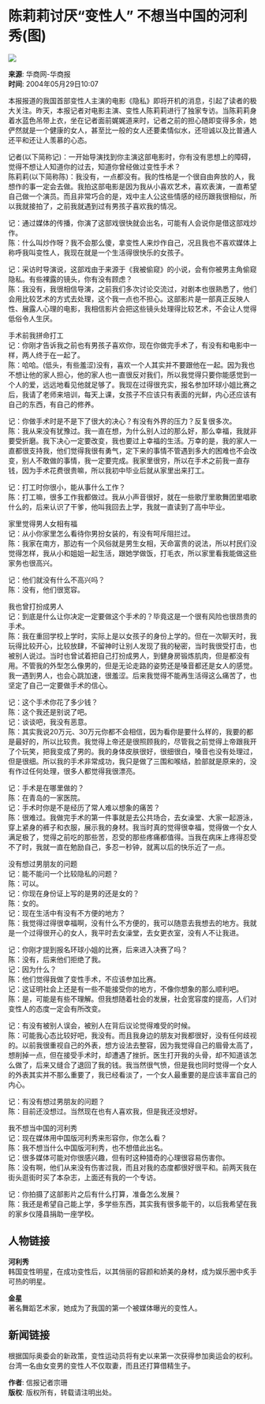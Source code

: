 # 陈莉莉讨厌“变性人” 不想当中国的河利秀(图)

![](http://image2.sina.com.cn/dy/o/2004-05-29/1085796542_x2aymU.jpg)

**来源**: 华商网-华商报  
**时间**: 2004年05月29日10:07  

本报报道的我国首部变性人主演的电影《隐私》即将开机的消息，引起了读者的极大关注。昨天，本报记者对电影主演、变性人陈莉莉进行了独家专访。当陈莉莉身着水蓝色吊带上衣，坐在记者面前娓娓道来时，记者之前的担心随即变得多余，她俨然就是一个健康的女人，甚至比一般的女人还要柔情似水，还坦诚以及比普通人还平和还让人羡慕的心态。  

记者(以下简称记)：一开始导演找到你主演这部电影时，你有没有思想上的障碍，觉得不想让人知道你的过去，知道你曾经做过变性手术？  
陈莉莉(以下简称陈)：我没有，一点都没有。我的性格是一个很自由奔放的人，我想作的事一定会去做。我拍这部电影是因为我从小喜欢艺术，喜欢表演，一直希望自己做一个演员。而且非常巧合的是，戏中主人公这些情感的经历跟我很相似，所以我就接拍了，之前我就遇到过有男孩子喜欢我的情况。

记：通过媒体的传播，你演了这部戏很快就会出名，可能有人会说你是借这部戏炒作。  
陈：什么叫炒作呀？我不会那么傻，拿变性人来炒作自己，况且我也不喜欢媒体上称呼我叫变性人，我现在就是一个生活得很快乐的女孩子。  

记：采访时导演说，这部戏由于来源于《我被偷窥》的小说，会有你被男主角偷窥隐私。有些裸露的镜头，你有没有顾虑？  
陈：我没有，我很相信导演，之前我们多次讨论交流过，对剧本也很熟悉了，他们会用比较艺术的方式去处理，这个我一点也不担心。这部影片是一部真正反映人性、展露人心理的电影，我相信影片会把这些镜头处理得比较艺术，不会让人觉得低俗令人生厌。  

手术前我拼命打工  
记：你刚才告诉我之前也有男孩子喜欢你，现在你做完手术了，有没有和电影中一样，两人终于在一起了。  
陈：哈哈。(低头，有些羞涩)没有，喜欢一个人其实并不要跟他在一起。因为我也不想让他的家人担心，他的家人也一直很反对我们，所以我觉得只要你能感觉到一个人的爱，远远地看见他就足够了。我现在过得很充实，报名参加环球小姐比赛之后，我请了老师来培训，每天上课，女孩子不应该只有表面的光鲜，内心还应该有自己的东西，有自己的修养。  

记：你做手术时是不是下了很大的决心？有没有外界的压力？反复很多次。  
陈：我从来没有犹豫过。我一直在想，为什么别人过的那么好，那么幸福，我就非要受折磨。我下决心一定要改变，我也要过上幸福的生活。万幸的是，我的家人一直都很支持我，他们觉得我很有勇气，定下来的事情不管遇到多大的困难也不会改变，别人不敢做的事情，我一定要完成。我家里很穷，所以在手术之前我一直存钱，因为手术花费很贵嘛，所以我初中毕业后就从家里出来打工。  

记：打工时你很小，能从事什么工作？  
陈：打工嘛，很多工作我都做过。我从小声音很好，就在一些歌厅里歌舞团里唱歌什么的，后来认识了干爹，他叫我回去上学，我就一直读到了高中毕业。  

家里觉得男人女相有福  
记：从小你家里怎么看待你男扮女装的，有没有呵斥阻拦过。  
陈：我家在南方，那边有一个风俗就是男生女相，天命富贵的说法，所以村民们没觉得怎样，我从小和姐姐一起生活，跟她学做饭，打毛衣，所以家里看我能做这些家务也很高兴。  

记：他们就没有什么不高兴吗？  
陈：没有，他们很宽容。  

我也曾打扮成男人  
记：到底是什么让你决定一定要做这个手术的？毕竟这是一个很有风险也很昂贵的手术。  
陈：我在重回学校上学时，实际上是以女孩子的身份上学的。但在一次聊天时，我玩得比较开心，比较放肆，不留神时让别人发现了我的秘密，当时我很受打击，也被别人说过。当时也曾试着把自己打扮成男人，到健身房锻炼肌肉，但是都没有用。不管我的外型怎么像男的，但是无论走路的姿势还是嗓音都还是女人的感觉。我一遇到男人，也会心跳加速，很羞涩。后来我觉得不能再生活得这么痛苦了，也坚定了自己一定要做手术的信心。  

记：这个手术你花了多少钱？  
陈：这个我还是别说了吧。  
记：谈谈吧，我没有恶意。  
陈：其实我说20万元、30万元你都不会相信，因为看你是要什么样的，我要的都是最好的，所以比较贵。我觉得上帝还是很照顾我的，尽管我之前觉得上帝跟我开了个玩笑，把我变成了男的。我的身体皮肤很好，很细很白，嗓音也没有处理过，但是很细。所以我的手术非常成功，我只是做了三围和喉结，脸部就是原来的，没有作过任何处理，很多人都觉得我很漂亮。  

记：手术是在哪里做的？  
陈：在青岛的一家医院。  
记：手术时你是不是经历了常人难以想象的痛苦？  
陈：很难过。我做完手术的第一件事就是去公共场合，去女澡堂、大家一起游泳，穿上紧身的裤子和衣服，展示我的身材。我当时真的觉得很幸福，觉得做一个女人满足极了，觉得之前吃的那些苦，忍受的那些疼痛都值得。当我在病床上疼得忍受不了时，我就一直在勉励自己，多忍一秒钟，就离以后的快乐近了一点。  

没有想过男朋友的问题  
记：能不能问一个比较隐私的问题？  
陈：可以。  
记：你现在身份证上写的是男的还是女的？  
陈：女的。  
记：现在生活中有没有不方便的地方？  
陈：我觉得过得很幸福啊，没有什么不方便的，我可以随意去我想去的地方。我就是一个过得很开心的女人，我平时去女澡堂，去女更衣室，没有人不让我进。  

记：你刚才提到报名环球小姐的比赛，后来进入决赛了吗？  
陈：没有，后来他们拒绝了我。  
记：因为什么？  
陈：他们觉得我做了变性手术，不应该参加比赛。  
记：这证明社会上还是有一些不能接受你的地方，不像你想象的那么顺利吧。  
陈：是，可能是有些不理解。但我想随着社会的发展，社会宽容度的提高，人们对变性人的态度一定会有所改变。  

记：有没有被别人误会，被别人在背后议论觉得难受的时候。  
陈：可能我心态比较好吧，我没有。而且我身边的朋友对我都很好，没有任何歧视的。以前我很重视自己的外表，想方设法去整容，因为我觉得自己的眉骨太高了，想削掉一点，但在接受手术时，却遭遇了挫折。医生打开我的头骨，却不知道该怎么做了，后来又缝合了退回了我的钱。我当然很气愤，但是我也同时觉得一个女人的外表其实并不那么重要了，我已经看淡了，一个女人最重要的是应该丰富自己的内心。  

记：有没有想过男朋友的问题？  
陈：目前还没想过。当然现在也有人喜欢我，但是我还没想好。  

我不想当中国的河利秀  
记：现在媒体用中国版河利秀来形容你，你怎么看？  
陈：我不想当什么中国版河利秀，也不想借此出名。  
记：很多媒体可能对你很感兴趣，但有时这种猎奇的心理很容易伤害你。  
陈：没有啊，他们从来没有伤害过我，而且对我的态度都很好很平和。前两天我在街头逛街时买了本杂志，上面还有我的一个专访。  

记：你拍摄了这部影片之后有什么打算，准备怎么发展？  
陈：我还是希望自己能上学，多学些东西，其实我有很多能干的，以后我希望在我的家乡仪隆县捐助一座学校。  

## 人物链接  
**河利秀**  
韩国变性明星，在成功变性后，以其俏丽的容颜和娇美的身材，成为娱乐圈中炙手可热的明星。  

**金星**  
著名舞蹈艺术家，她成为了我国的第一个被媒体曝光的变性人。  

## 新闻链接  
根据国际奥委会的新政策，变性运动员将有史以来第一次获得参加奥运会的权利。  
台湾一名由女变男的变性人不仅取妻，而且还打算借精生子。  

**作者**: 信报记者宗珊  
**版权**: 版权所有，转载请注明出处。
<!-- tcd_original_link http://news.sina.com.cn/o/2004-05-29/10072660001s.shtml -->
